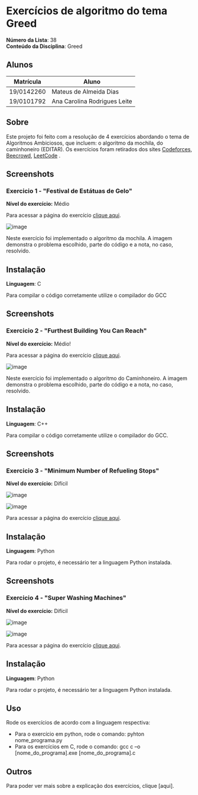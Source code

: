 # Exercícios de algoritmo do tema Greed

**Número da Lista**: 38<br>
**Conteúdo da Disciplina**: Greed<br>

## Alunos
|Matrícula | Aluno |
| -- | -- |
| 19/0142260  |  Mateus de Almeida Dias |
| 19/0101792  |  Ana Carolina Rodrigues Leite |

## Sobre 
Este projeto foi feito com a resolução de 4 exercícios abordando o tema de Algoritmos Ambiciosos, que incluem: o algoritmo da mochila, do caminhoneiro (EDITAR). Os exercícios foram retirados dos sites [Codeforces](https://codeforces.com/), [Beecrowd](https://www.beecrowd.com.br/judge/pt/login), [LeetCode](https://leetcode.com/) .

## Screenshots
### Exercicio 1 - "Festival de Estátuas de Gelo"

**Nível do exercício:** Médio

Para acessar a página do exercício [clique aqui](https://www.beecrowd.com.br/judge/pt/problems/view/1034#_=_).

![image](https://github.com/projeto-de-algoritmos/Grafos2_ExerciciosCodeForces/assets/80906504/d6f16dce-bf73-4c71-91d5-b194c3aeb985)

Neste exercício foi implementado o algoritmo da mochila. A imagem demonstra o problema escolhido, parte do código e a nota, no caso, resolvido.

## Instalação 
**Linguagem**: C<br>

Para compilar o código corretamente utilize o compilador do GCC

## Screenshots
### Exercicio 2 - "Furthest Building You Can Reach"

**Nível do exercício:** Médio!

Para acessar a página do exercício [clique aqui](https://leetcode.com/problems/furthest-building-you-can-reach/).

![image](https://github.com/projeto-de-algoritmos/Greed_Dupla38_Exercicios/assets/80906504/c543ebe3-18fc-45ae-8dc8-3fb89a0945c9)

Neste exercício foi implementado o algoritmo do Caminhoneiro. A imagem demonstra o problema escolhido, parte do código e a nota, no caso, resolvido.

## Instalação 
**Linguagem**: C++<br>

Para compilar o código corretamente utilize o compilador do GCC.

## Screenshots
### Exercicio 3 - "Minimum Number of Refueling Stops"

**Nível do exercício:** Difícil

![image](https://github.com/projeto-de-algoritmos/Greed_Dupla38_Exercicios/assets/49570180/889857c8-8694-41cc-ad7e-b9a295e84800)

![image](https://github.com/projeto-de-algoritmos/Greed_Dupla38_Exercicios/assets/49570180/8096af61-7fce-4b33-b67d-410304942927)


Para acessar a página do exercício [clique aqui](https://leetcode.com/problems/minimum-number-of-refueling-stops/description/).

## Instalação 
**Linguagem**: Python<br>

Para rodar o projeto, é necessário ter a linguagem Python instalada.


## Screenshots
### Exercicio 4 - "Super Washing Machines"

**Nível do exercício:** Difícil

![image](https://github.com/projeto-de-algoritmos/Greed_Dupla38_Exercicios/assets/49570180/5587b596-3353-406a-88db-8a95722e0ad7)

![image](https://github.com/projeto-de-algoritmos/Greed_Dupla38_Exercicios/assets/49570180/b96519e6-47ea-4f6c-9b59-4872b146b1b1)

Para acessar a página do exercício [clique aqui](https://leetcode.com/problems/super-washing-machines/description/).

## Instalação 
**Linguagem**: Python<br>

Para rodar o projeto, é necessário ter a linguagem Python instalada.
## Uso 
Rode os exercícios de acordo com a linguagem respectiva:
  - Para o exercício em python, rode o comando:
      pyhton nome_programa.py
  - Para os exercícios em C, rode o comando:
       gcc c –o [nome_do_programa].exe [nome_do_programa].c

## Outros 
Para poder ver mais sobre a explicação dos exercícios, clique [aqui].
